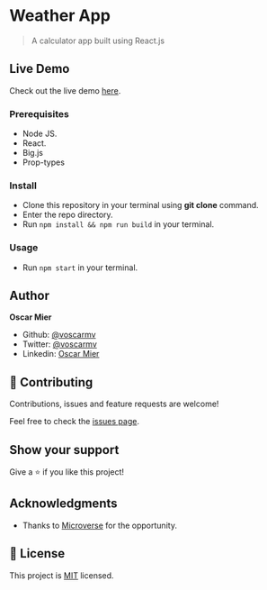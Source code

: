 # Weather App

> A calculator app built using React.js

## Live Demo

Check out the live demo [here]().

### Prerequisites
- Node JS.
- React.
- Big.js
- Prop-types

### Install
- Clone this repository in your terminal using **git clone** command.
- Enter the repo directory.
- Run `npm install && npm run build` in your terminal.

### Usage
- Run `npm start` in your terminal.

## Author

**Oscar Mier**
- Github: [@voscarmv](https://github.com/voscarmv)
- Twitter: [@voscarmv](https://twitter.com/voscarmv)
- Linkedin: [Oscar Mier](https://www.linkedin.com/in/oscar-mier-072984196/) 

## 🤝 Contributing

Contributions, issues and feature requests are welcome!

Feel free to check the [issues page](../../issues/).

## Show your support

Give a ⭐️ if you like this project!

## Acknowledgments

- Thanks to [Microverse](www.microverse.org) for the opportunity.

## 📝 License

This project is [MIT](./LICENSE) licensed.

